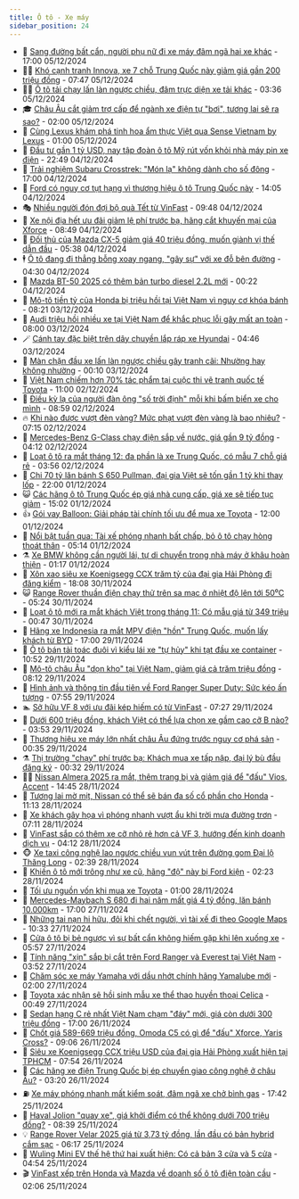 ```yaml
---
title: Ô tô - Xe máy
sidebar_position: 24
---
```


<!-- dantri-o-to-xe-may:START -->
- 🤡 [Sang đường bất cẩn, người phụ nữ đi xe máy đâm ngã hai xe khác](https://dantri.com.vn/o-to-xe-may/sang-duong-bat-can-nguoi-phu-nu-di-xe-may-dam-nga-hai-xe-khac-20241205105531148.htm) - 17:00 05/12/2024
- 🧑‍💻 [Khó cạnh tranh Innova, xe 7 chỗ Trung Quốc này giảm giá gần 200 triệu đồng](https://dantri.com.vn/o-to-xe-may/kho-canh-tranh-innova-xe-7-cho-trung-quoc-nay-giam-gia-gan-200-trieu-dong-20241205113629819.htm) - 07:47 05/12/2024
- 🧑‍💻 [Ô tô tải chạy lấn làn ngược chiều, đâm trực diện xe tải khác](https://dantri.com.vn/o-to-xe-may/o-to-tai-chay-lan-lan-nguoc-chieu-dam-truc-dien-xe-tai-khac-20241205081242906.htm) - 03:36 05/12/2024
- 🎓 [Châu Âu cắt giảm trợ cấp để ngành xe điện tự &quot;bơi&quot;, tương lai sẽ ra sao?](https://dantri.com.vn/o-to-xe-may/chau-au-cat-giam-tro-cap-de-nganh-xe-dien-tu-boi-tuong-lai-se-ra-sao-20241205001507184.htm) - 02:00 05/12/2024
- 🌊 [Cùng Lexus khám phá tinh hoa ẩm thực Việt qua Sense Vietnam by Lexus](https://dantri.com.vn/o-to-xe-may/cung-lexus-kham-pha-tinh-hoa-am-thuc-viet-qua-sense-vietnam-by-lexus-20241204142414825.htm) - 01:00 05/12/2024
- 🥷 [Đầu tư gần 1 tỷ USD, nay tập đoàn ô tô Mỹ rút vốn khỏi nhà máy pin xe điện](https://dantri.com.vn/o-to-xe-may/dau-tu-gan-1-ty-usd-nay-tap-doan-o-to-my-rut-von-khoi-nha-may-pin-xe-dien-20241204120340773.htm) - 22:49 04/12/2024
- 🤩 [Trải nghiệm Subaru Crosstrek: &quot;Món lạ&quot; không dành cho số đông](https://dantri.com.vn/o-to-xe-may/trai-nghiem-subaru-crosstrek-mon-la-khong-danh-cho-so-dong-20241130110050609.htm) - 17:00 04/12/2024
- 🫶 [Ford có nguy cơ tụt hạng vì thương hiệu ô tô Trung Quốc này](https://dantri.com.vn/o-to-xe-may/ford-co-nguy-co-tut-hang-vi-thuong-hieu-o-to-trung-quoc-nay-20241204180737611.htm) - 14:05 04/12/2024
- 🎭 [Nhiều người đón đợi bộ quà Tết từ VinFast](https://dantri.com.vn/o-to-xe-may/nhieu-nguoi-don-doi-bo-qua-tet-tu-vinfast-20241204161758619.htm) - 09:48 04/12/2024
- 🌁 [Xe nội địa hết ưu đãi giảm lệ phí trước bạ, hãng cắt khuyến mại của Xforce](https://dantri.com.vn/o-to-xe-may/xe-noi-dia-het-uu-dai-giam-le-phi-truoc-ba-hang-cat-khuyen-mai-cua-xforce-20241204122527653.htm) - 08:49 04/12/2024
- 🦩 [Đối thủ của Mazda CX-5 giảm giá 40 triệu đồng, muốn giành vị thế dẫn đầu](https://dantri.com.vn/o-to-xe-may/doi-thu-cua-mazda-cx-5-giam-gia-40-trieu-dong-muon-gianh-vi-the-dan-dau-20241204105709447.htm) - 05:38 04/12/2024
- 🕴 [Ô tô đang đi thẳng bỗng xoay ngang, &quot;gây sự&quot; với xe đỗ bên đường](https://dantri.com.vn/o-to-xe-may/o-to-dang-di-thang-bong-xoay-ngang-gay-su-voi-xe-do-ben-duong-20241204102555066.htm) - 04:30 04/12/2024
- 🎡 [Mazda BT-50 2025 có thêm bản turbo diesel 2.2L mới](https://dantri.com.vn/o-to-xe-may/mazda-bt-50-2025-co-them-ban-turbo-diesel-22l-moi-20241203231955609.htm) - 00:22 04/12/2024
- 📝 [Mô-tô tiền tỷ của Honda bị triệu hồi tại Việt Nam vì nguy cơ khóa bánh](https://dantri.com.vn/o-to-xe-may/mo-to-tien-ty-cua-honda-bi-trieu-hoi-tai-viet-nam-vi-nguy-co-khoa-banh-20241203104022769.htm) - 08:21 03/12/2024
- 🧐 [Audi triệu hồi nhiều xe tại Việt Nam để khắc phục lỗi gây mất an toàn](https://dantri.com.vn/o-to-xe-may/audi-trieu-hoi-nhieu-xe-tai-viet-nam-de-khac-phuc-loi-gay-mat-an-toan-20241203123258697.htm) - 08:00 03/12/2024
- 🪄 [Cánh tay đặc biệt trên dây chuyền lắp ráp xe Hyundai](https://dantri.com.vn/o-to-xe-may/canh-tay-dac-biet-tren-day-chuyen-lap-rap-xe-hyundai-20241203104714398.htm) - 04:46 03/12/2024
- 🧰 [Màn chặn đầu xe lấn làn ngược chiều gây tranh cãi: Nhường hay không nhường](https://dantri.com.vn/o-to-xe-may/man-chan-dau-xe-lan-lan-nguoc-chieu-gay-tranh-cai-nhuong-hay-khong-nhuong-20241203000848543.htm) - 00:10 03/12/2024
- 🚀 [Việt Nam chiếm hơn 70% tác phẩm tại cuộc thi vẽ tranh quốc tế Toyota](https://dantri.com.vn/o-to-xe-may/viet-nam-chiem-hon-70-tac-pham-tai-cuoc-thi-ve-tranh-quoc-te-toyota-20241202121512373.htm) - 11:00 02/12/2024
- 💪 [Điều kỳ lạ  của người đàn ông &quot;số trời định&quot; mỗi khi bấm biển xe cho mình](https://dantri.com.vn/o-to-xe-may/dieu-ky-la-cua-nguoi-dan-ong-so-troi-dinh-moi-khi-bam-bien-xe-cho-minh-20241202152151415.htm) - 08:59 02/12/2024
- 🔥 [Khi nào được vượt đèn vàng? Mức phạt vượt đèn vàng là bao nhiêu?](https://dantri.com.vn/o-to-xe-may/khi-nao-duoc-vuot-den-vang-muc-phat-vuot-den-vang-la-bao-nhieu-20241202104423043.htm) - 07:15 02/12/2024
- 🐲 [Mercedes-Benz G-Class chạy điện sắp về nước, giá gần 9 tỷ đồng](https://dantri.com.vn/o-to-xe-may/mercedes-benz-g-class-chay-dien-sap-ve-nuoc-gia-gan-9-ty-dong-20241202101225571.htm) - 04:12 02/12/2024
- 🌋 [Loạt ô tô ra mắt tháng 12: đa phần là xe Trung Quốc, có mẫu 7 chỗ giá rẻ](https://dantri.com.vn/o-to-xe-may/loat-o-to-ra-mat-thang-12-da-phan-la-xe-trung-quoc-co-mau-7-cho-gia-re-20241202093819726.htm) - 03:56 02/12/2024
- 🤩 [Chi 70 tỷ lăn bánh S 650 Pullman, đại gia Việt sẽ tốn gần 1 tỷ khi thay lốp](https://dantri.com.vn/o-to-xe-may/chi-70-ty-lan-banh-s-650-pullman-dai-gia-viet-se-ton-gan-1-ty-khi-thay-lop-20241201215344155.htm) - 22:00 01/12/2024
- 😺 [Các hãng ô tô Trung Quốc ép giá nhà cung cấp, giá xe sẽ tiếp tục giảm](https://dantri.com.vn/o-to-xe-may/cac-hang-o-to-trung-quoc-ep-gia-nha-cung-cap-gia-xe-se-tiep-tuc-giam-20241201172007579.htm) - 15:02 01/12/2024
- 👍 [Gói vay Balloon: Giải pháp tài chính tối ưu để mua xe Toyota](https://dantri.com.vn/o-to-xe-may/goi-vay-balloon-giai-phap-tai-chinh-toi-uu-de-mua-xe-toyota-20241127172205180.htm) - 12:00 01/12/2024
- 🎃 [Nổi bật tuần qua: Tài xế phóng nhanh bất chấp, bỏ ô tô chạy hòng thoát thân](https://dantri.com.vn/o-to-xe-may/noi-bat-tuan-qua-tai-xe-phong-nhanh-bat-chap-bo-o-to-chay-hong-thoat-than-20241201111639130.htm) - 05:14 01/12/2024
- ⚗️ [Xe BMW không cần người lái, tự di chuyển trong nhà máy ở khâu hoàn thiện](https://dantri.com.vn/o-to-xe-may/xe-bmw-khong-can-nguoi-lai-tu-di-chuyen-trong-nha-may-o-khau-hoan-thien-20241201011249114.htm) - 01:17 01/12/2024
- 🦄 [Xôn xao siêu xe Koenigsegg CCX trăm tỷ của đại gia Hải Phòng đi đăng kiểm](https://dantri.com.vn/o-to-xe-may/xon-xao-sieu-xe-koenigsegg-ccx-tram-ty-cua-dai-gia-hai-phong-di-dang-kiem-20241201010510081.htm) - 18:08 30/11/2024
- 😺 [Range Rover thuần điện chạy thử trên sa mạc ở nhiệt độ lên tới 50⁰C](https://dantri.com.vn/o-to-xe-may/range-rover-thuan-dien-chay-thu-tren-sa-mac-o-nhiet-do-len-toi-50c-20241130120653390.htm) - 05:24 30/11/2024
- 💼 [Loạt ô tô mới ra mắt khách Việt trong tháng 11: Có mẫu giá từ 349 triệu](https://dantri.com.vn/o-to-xe-may/loat-o-to-moi-ra-mat-khach-viet-trong-thang-11-co-mau-gia-tu-349-trieu-20241130004104175.htm) - 00:47 30/11/2024
- 💃 [Hãng xe Indonesia ra mắt MPV điện &quot;hồn&quot; Trung Quốc, muốn lấy khách từ BYD](https://dantri.com.vn/o-to-xe-may/hang-xe-indonesia-ra-mat-mpv-dien-hon-trung-quoc-muon-lay-khach-tu-byd-20241129225025359.htm) - 17:00 29/11/2024
- 🚀 [Ô tô bán tải toác đuôi vì kiểu lái xe &quot;tự hủy&quot; khi tạt đầu xe container](https://dantri.com.vn/o-to-xe-may/o-to-ban-tai-toac-duoi-vi-kieu-lai-xe-tu-huy-khi-tat-dau-xe-container-20241129110415128.htm) - 10:52 29/11/2024
- 🤩 [Mô-tô châu Âu &quot;dọn kho&quot; tại Việt Nam, giảm giá cả trăm triệu đồng](https://dantri.com.vn/o-to-xe-may/mo-to-chau-au-don-kho-tai-viet-nam-giam-gia-ca-tram-trieu-dong-20241129113218449.htm) - 08:12 29/11/2024
- 💪 [Hình ảnh và thông tin đầu tiên về Ford Ranger Super Duty: Sức kéo ấn tượng](https://dantri.com.vn/o-to-xe-may/hinh-anh-va-thong-tin-dau-tien-ve-ford-ranger-super-duty-suc-keo-an-tuong-20241129095808553.htm) - 07:55 29/11/2024
- 🏊 [Sở hữu VF 8 với ưu đãi kép hiếm có từ VinFast](https://dantri.com.vn/o-to-xe-may/so-huu-vf-8-voi-uu-dai-kep-hiem-co-tu-vinfast-20241129142656823.htm) - 07:27 29/11/2024
- 💄 [Dưới 600 triệu đồng, khách Việt có thể lựa chọn xe gầm cao cỡ B nào?](https://dantri.com.vn/o-to-xe-may/duoi-600-trieu-dong-khach-viet-co-the-lua-chon-xe-gam-cao-co-b-nao-20241128103140789.htm) - 03:53 29/11/2024
- 👺 [Thương hiệu xe máy lớn nhất châu Âu đứng trước nguy cơ phá sản](https://dantri.com.vn/o-to-xe-may/thuong-hieu-xe-may-lon-nhat-chau-au-dung-truoc-nguy-co-pha-san-20241128233730424.htm) - 00:35 29/11/2024
- ⚗️ [Thị trường &quot;chạy&quot; phí trước bạ: Khách mua xe tấp nập, đại lý bù đầu đăng ký](https://dantri.com.vn/o-to-xe-may/thi-truong-chay-phi-truoc-ba-khach-mua-xe-tap-nap-dai-ly-bu-dau-dang-ky-20241128203725572.htm) - 00:32 29/11/2024
- 🧑‍🏫 [Nissan Almera 2025 ra mắt, thêm trang bị và giảm giá để &quot;đấu&quot; Vios, Accent](https://dantri.com.vn/o-to-xe-may/nissan-almera-2025-ra-mat-them-trang-bi-va-giam-gia-de-dau-vios-accent-20241128213656094.htm) - 14:45 28/11/2024
- 🦒 [Tương lai mờ mịt, Nissan có thể sẽ bán đa số cổ phần cho Honda](https://dantri.com.vn/o-to-xe-may/tuong-lai-mo-mit-nissan-co-the-se-ban-da-so-co-phan-cho-honda-20241128144903172.htm) - 11:13 28/11/2024
- 🐘 [Xe khách gây họa vì phóng nhanh vượt ẩu khi trời mưa đường trơn](https://dantri.com.vn/o-to-xe-may/xe-khach-gay-hoa-vi-phong-nhanh-vuot-au-khi-troi-mua-duong-tron-20241128124926345.htm) - 07:11 28/11/2024
- 🧠 [VinFast sắp có thêm xe cỡ nhỏ rẻ hơn cả VF 3, hướng đến kinh doanh dịch vụ](https://dantri.com.vn/o-to-xe-may/vinfast-sap-co-them-xe-co-nho-re-hon-ca-vf-3-huong-den-kinh-doanh-dich-vu-20241128110716228.htm) - 04:12 28/11/2024
- 🐵 [Xe taxi công nghệ lao ngược chiều vun vút trên đường gom Đại lộ Thăng Long](https://dantri.com.vn/o-to-xe-may/xe-taxi-cong-nghe-lao-nguoc-chieu-vun-vut-tren-duong-gom-dai-lo-thang-long-20241128014834560.htm) - 02:39 28/11/2024
- 🤭 [Khiến ô tô mới trông như xe cũ, hãng &quot;độ&quot; này bị Ford kiện](https://dantri.com.vn/o-to-xe-may/khien-o-to-moi-trong-nhu-xe-cu-hang-do-nay-bi-ford-kien-20241128090721375.htm) - 02:23 28/11/2024
- 🤠 [Tối ưu nguồn vốn khi mua xe Toyota](https://dantri.com.vn/o-to-xe-may/toi-uu-nguon-von-khi-mua-xe-toyota-20241127171217097.htm) - 01:00 28/11/2024
- 🫶 [Mercedes-Maybach S 680 đi hai năm mất giá 4 tỷ đồng, lăn bánh 10.000km](https://dantri.com.vn/o-to-xe-may/mercedes-maybach-s-680-di-hai-nam-mat-gia-4-ty-dong-lan-banh-10000km-20241127173216596.htm) - 17:00 27/11/2024
- 🚀 [Những tai nạn hi hữu, đôi khi chết người, vì tài xế đi theo Google Maps](https://dantri.com.vn/o-to-xe-may/nhung-tai-nan-hi-huu-doi-khi-chet-nguoi-vi-tai-xe-di-theo-google-maps-20241127122412597.htm) - 10:33 27/11/2024
- 🎊 [Cửa ô tô bị bẻ ngược vì sự bất cẩn không hiếm gặp khi lên xuống xe](https://dantri.com.vn/o-to-xe-may/cua-o-to-bi-be-nguoc-vi-su-bat-can-khong-hiem-gap-khi-len-xuong-xe-20241127110557583.htm) - 05:57 27/11/2024
- 🦄 [Tính năng &quot;xịn&quot; sắp bị cắt trên Ford Ranger và Everest tại Việt Nam](https://dantri.com.vn/o-to-xe-may/tinh-nang-xin-sap-bi-cat-tren-ford-ranger-va-everest-tai-viet-nam-20241126234815420.htm) - 03:52 27/11/2024
- 🥷 [Chăm sóc xe máy Yamaha với dầu nhớt chính hãng Yamalube mới](https://dantri.com.vn/o-to-xe-may/cham-soc-xe-may-yamaha-voi-dau-nhot-chinh-hang-yamalube-moi-20241122191711885.htm) - 02:00 27/11/2024
- 🦏 [Toyota xác nhận sẽ hồi sinh mẫu xe thể thao huyền thoại Celica](https://dantri.com.vn/o-to-xe-may/toyota-xac-nhan-se-hoi-sinh-mau-xe-the-thao-huyen-thoai-celica-20241127002440862.htm) - 00:49 27/11/2024
- 🤗 [Sedan hạng C rẻ nhất Việt Nam chạm &quot;đáy&quot; mới, giá còn dưới 300 triệu đồng](https://dantri.com.vn/o-to-xe-may/sedan-hang-c-re-nhat-viet-nam-cham-day-moi-gia-con-duoi-300-trieu-dong-20241126224511320.htm) - 17:00 26/11/2024
- 🐲 [Chốt giá 589-669 triệu đồng, Omoda C5 có gì để &quot;đấu&quot; Xforce, Yaris Cross?](https://dantri.com.vn/o-to-xe-may/chot-gia-589-669-trieu-dong-omoda-c5-co-gi-de-dau-xforce-yaris-cross-20241126155939238.htm) - 09:06 26/11/2024
- 🤭 [Siêu xe Koenigsegg CCX triệu USD của đại gia Hải Phòng xuất hiện tại TPHCM](https://dantri.com.vn/o-to-xe-may/sieu-xe-koenigsegg-ccx-trieu-usd-cua-dai-gia-hai-phong-xuat-hien-tai-tphcm-20241126144914651.htm) - 07:54 26/11/2024
- 🐻 [Các hãng xe điện Trung Quốc bị ép chuyển giao công nghệ ở châu Âu?](https://dantri.com.vn/o-to-xe-may/cac-hang-xe-dien-trung-quoc-bi-ep-chuyen-giao-cong-nghe-o-chau-au-20241126080910000.htm) - 03:20 26/11/2024
- ⛽️ [Xe máy phóng nhanh mất kiểm soát, đâm ngã xe chở bình gas](https://dantri.com.vn/o-to-xe-may/xe-may-phong-nhanh-mat-kiem-soat-dam-nga-xe-cho-binh-gas-20241125160341177.htm) - 17:42 25/11/2024
- 🫣 [Haval Jolion &quot;quay xe&quot;, giá khởi điểm có thể không dưới 700 triệu đồng?](https://dantri.com.vn/o-to-xe-may/haval-jolion-quay-xe-gia-khoi-diem-co-the-khong-duoi-700-trieu-dong-20241125113104616.htm) - 08:39 25/11/2024
- 💡 [Range Rover Velar 2025 giá từ 3,73 tỷ đồng, lần đầu có bản hybrid cắm sạc](https://dantri.com.vn/o-to-xe-may/range-rover-velar-2025-gia-tu-373-ty-dong-lan-dau-co-ban-hybrid-cam-sac-20241125123451393.htm) - 06:17 25/11/2024
- 💪 [Wuling Mini EV thế hệ thứ hai xuất hiện: Có cả bản 3 cửa và 5 cửa](https://dantri.com.vn/o-to-xe-may/wuling-mini-ev-the-he-thu-hai-xuat-hien-co-ca-ban-3-cua-va-5-cua-20241125111421431.htm) - 04:54 25/11/2024
- 🎬 [VinFast xếp trên Honda và Mazda về doanh số ô tô điện toàn cầu](https://dantri.com.vn/o-to-xe-may/vinfast-xep-tren-honda-va-mazda-ve-doanh-so-o-to-dien-toan-cau-20241125085850686.htm) - 02:06 25/11/2024<!-- dantri-o-to-xe-may:END -->
